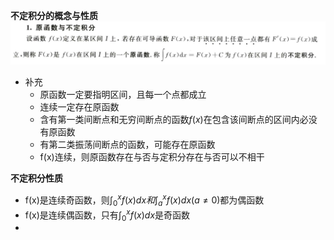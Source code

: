 **不定积分的概念与性质**
![](../../picture/原函数和不定积分.png)
-   补充
    -   原函数一定要指明区间，且每一个点都成立
    -   连续一定存在原函数
    -   含有第一类间断点和无穷间断点的函数$f(x)$在包含该间断点的区间内必没有原函数
    -   有第二类振荡间断点的函数，可能存在原函数  
    -   f(x)连续，则原函数存在与否与定积分存在与否可以不相干

**不定积分性质**
  - f(x)是连续奇函数，则$\int^x_0f(x)dx和\int^x_af(x)dx(a\ne 0)$都为偶函数
  - f(x)是连续偶函数，只有$\int^x_0f(x)dx$是奇函数
  - 